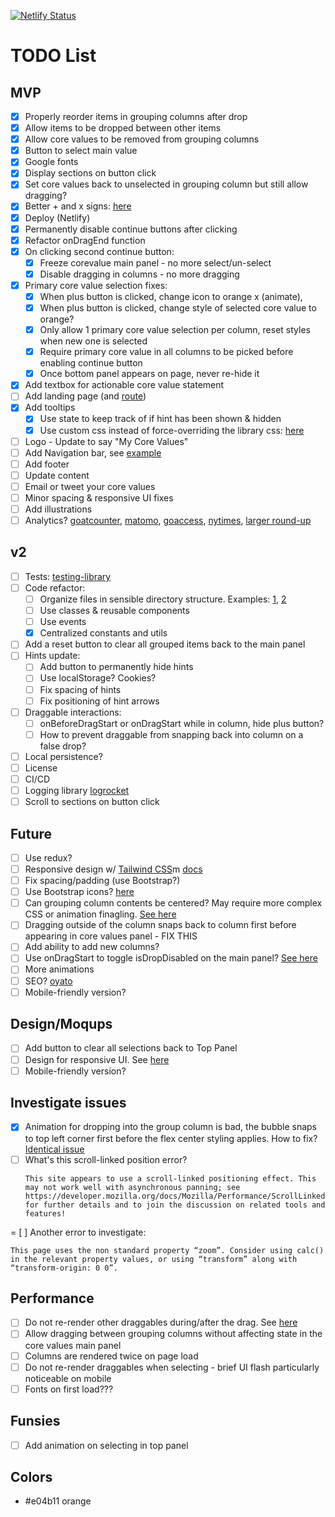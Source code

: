 [![Netlify Status](https://api.netlify.com/api/v1/badges/e9a73f8c-0239-4157-b808-ab8d284e68f1/deploy-status)](https://app.netlify.com/sites/core-values-app/deploys)

# TODO List
## MVP
- [x] Properly reorder items in grouping columns after drop
- [x] Allow items to be dropped between other items
- [x] Allow core values to be removed from grouping columns
- [x] Button to select main value
- [x] Google fonts
- [x] Display sections on button click
- [x] Set core values back to unselected in grouping column but still allow dragging?
- [x] Better + and x signs: [here](https://fontawesome.com/icons/plus?style=solid)
- [x] Deploy (Netlify)
- [x] Permanently disable continue buttons after clicking
- [x] Refactor onDragEnd function
- [x] On clicking second continue button:
  - [x] Freeze corevalue main panel - no more select/un-select
  - [x] Disable dragging in columns - no more dragging
- [x] Primary core value selection fixes: 
  - [x] When plus button is clicked, change icon to orange x (animate), 
  - [x] When plus button is clicked, change style of selected core value to orange?
  - [x] Only allow 1 primary core value selection per column, reset styles when new one is selected
  - [x] Require primary core value in all columns to be picked before enabling continue button
  - [x] Once bottom panel appears on page, never re-hide it
- [x] Add textbox for actionable core value statement
- [ ] Add landing page (and [route](https://reacttraining.com/react-router/web/api/Link/to-object))
- [x] Add tooltips
  - [x] Use state to keep track of if hint has been shown & hidden
  - [x] Use custom css instead of force-overriding the library css: [here](https://github.com/usablica/intro.js/blob/master/example/custom-class/index.html)
- [ ] Logo - Update to say "My Core Values"
- [ ] Add Navigation bar, see [example](https://github.com/M0nica/ambition-fund-website/blob/master/src/components/common/navigation/navigation.jsx)
- [ ] Add footer
- [ ] Update content
- [ ] Email or tweet your core values
- [ ] Minor spacing & responsive UI fixes
- [ ] Add illustrations
- [ ] Analytics? [goatcounter](https://www.goatcounter.com/), [matomo](https://news.ycombinator.com/item?id=23560823), [goaccess](https://goaccess.io/), [nytimes](https://github.com/NYTimes/react-tracking), [larger round-up](https://lwn.net/SubscriberLink/822568/61d29096a4012e06/)

## v2
- [ ] Tests: [testing-library](https://github.com/testing-library/react-testing-library)
- [ ] Code refactor:
  - [ ] Organize files in sensible directory structure. Examples: [1](https://reactjs.org/docs/faq-structure.html), [2](https://www.robinwieruch.de/react-folder-structure)
  - [ ] Use classes & reusable components
  - [ ] Use events
  - [x] Centralized constants and utils
- [ ] Add a reset button to clear all grouped items back to the main panel
- [ ] Hints update:
  - [ ] Add button to permanently hide hints
  - [ ] Use localStorage? Cookies?
  - [ ] Fix spacing of hints
  - [ ] Fix positioning of hint arrows
- [ ] Draggable interactions:
  - [ ] onBeforeDragStart or onDragStart while in column, hide plus button?
  - [ ] How to prevent draggable from snapping back into column on a false drop?
- [ ] Local persistence?
- [ ] License
- [ ] CI/CD
- [ ] Logging library [logrocket](https://logrocket.com/)
- [ ] Scroll to sections on button click

## Future
- [ ] Use redux?
- [ ] Responsive design w/ [Tailwind CSS](https://tailwindcss.com/)m [docs](https://nerdcave.com/tailwind-cheat-sheet)
- [ ] Fix spacing/padding (use Bootstrap?)
- [ ] Use Bootstrap icons? [here](https://icons.getbootstrap.com/icons/plus/)
- [ ] Can grouping column contents be centered? May require more complex CSS or animation finagling. [See here](https://github.com/atlassian/react-beautiful-dnd/issues/1851)
- [ ] Dragging outside of the column snaps back to column first before appearing in core values panel - FIX THIS
- [ ] Add ability to add new columns?
- [ ] Use onDragStart to toggle isDropDisabled on the main panel? [See here](https://react-beautiful-dnd.netlify.app/?path=/story/ondragstart--toggle-isdropdisabled-ondragstart)
- [ ] More animations
- [ ] SEO? [oyato](https://oyatocloud.com/)
- [ ] Mobile-friendly version?

## Design/Moqups
- [ ] Add button to clear all selections back to Top Panel
- [ ] Design for responsive UI. See [here](https://medium.com/styled-components/how-to-create-responsive-ui-with-styled-components-c6b71a3ce172)
- [ ] Mobile-friendly version?

## Investigate issues
- [x] Animation for dropping into the group column is bad, the bubble snaps to top left corner first before the flex center styling applies. How to fix? [Identical issue](https://github.com/atlassian/react-beautiful-dnd/issues/1851)
- [ ] What's this scroll-linked position error?
  ````
  This site appears to use a scroll-linked positioning effect. This may not work well with asynchronous panning; see https://developer.mozilla.org/docs/Mozilla/Performance/ScrollLinkedEffects for further details and to join the discussion on related tools and features!
  ````
= [ ] Another error to investigate:
  ````
  This page uses the non standard property “zoom”. Consider using calc() in the relevant property values, or using “transform” along with “transform-origin: 0 0”.
  ````

## Performance
- [ ] Do not re-render other draggables during/after the drag. See [here](https://github.com/atlassian/react-beautiful-dnd/issues/1791)
- [ ] Allow dragging between grouping columns without affecting state in the core values main panel
- [ ] Columns are rendered twice on page load
- [ ] Do not re-render draggables when selecting - brief UI flash particularly noticeable on mobile
- [ ] Fonts on first load???

## Funsies
- [ ] Add animation on selecting in top panel

## Colors
- #e04b11 orange
